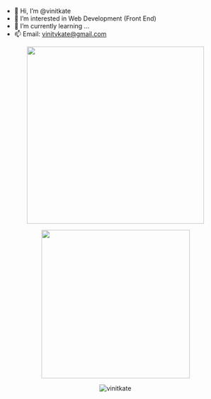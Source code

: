 - 👋 Hi, I’m @vinitkate
- 👀 I’m interested in Web Development (Front End)
- 🌱 I’m currently learning ...
- 📫 Email: vinitvkate@gmail.com



<p align='center'>
  <a href="#"><img src="https://github-readme-stats.vercel.app/api?username=vinitkate&show_icons=true&theme=chartreuse-dark&PAT_1" width="400"></a>
</p>

<p align='center'>
  <a href="#"><img src="https://github-readme-stats.vercel.app/api/top-langs/?username=vinitkate&count_private=true&layout=compact&theme=highcontrast&langs_count=15&include_all_commits=true&PAT_1" width="335"></a>
</p>

<p align='center'>
  <img align="center" src="https://github-readme-streak-stats.herokuapp.com/?user=vinitkate&theme=dark&count_private=true&background=000000&PAT_1" alt="vinitkate" />
</p>

<!-- ![Visitor Count](https://profile-counter.glitch.me/vinitkate/count.svg) -->
